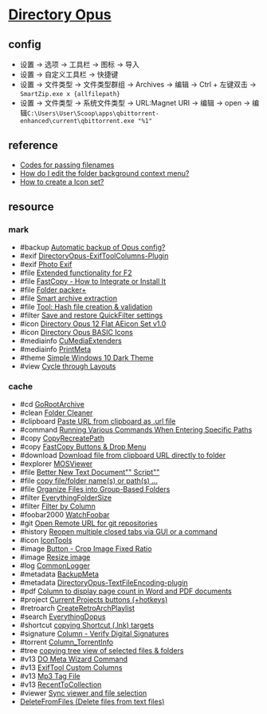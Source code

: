 # [Directory Opus](https://gpsoft.com.au)

## config

- 设置 → 选项 → 工具栏 → 图标 → 导入
- 设置 → 自定义工具栏 → 快捷键
- 设置 → 文件类型 → 文件类型群组 → Archives → 编辑 → Ctrl + 左键双击 → `SmartZip.exe x {allfilepath}`
- 设置 → 文件类型 → 系统文件类型 → URL:Magnet URI → 编辑 → open → 编辑`C:\Users\User\Scoop\apps\qbittorrent-enhanced\current\qbittorrent.exe "%1"`

## reference

- [Codes for passing filenames](https://www.gpsoft.com.au/help/opus12/index.html#!Documents/Codes_for_passing_filenames.htm)
- [How do I edit the folder background context menu?](https://resource.dopus.com/t/how-do-i-edit-the-folder-background-context-menu/35712/2)
- [How to create a Icon set?](https://resource.dopus.com/t/how-to-create-a-icon-set/3415/20)

## resource

### mark

- #backup [Automatic backup of Opus config?](https://resource.dopus.com/t/automatic-backup-of-opus-config/16485)
- #exif [DirectoryOpus-ExifToolColumns-Plugin](https://github.com/PolarGoose/DirectoryOpus-ExifToolColumns-Plugin)
- #exif [Photo Exif](https://resource.dopus.com/t/photo-exif/35015)
- #file [Extended functionality for F2](https://resource.dopus.com/t/extended-functionality-for-f2/43765)
- #file [FastCopy - How to Integrate or Install It](https://resource.dopus.com/t/fastcopy-how-to-integrate-or-install-it-integration-use-commands/35158)
- #file [Folder packer+](https://resource.dopus.com/t/folder-packer/48891)
- #file [Smart archive extraction](https://resource.dopus.com/t/smart-archive-extraction-enhanced/40637)
- #file [Tool: Hash file creation & validation](https://resource.dopus.com/t/tool-hash-file-creation-validation/24378)
- #filter [Save and restore QuickFilter settings](https://resource.dopus.com/t/save-and-restore-quickfilter-settings/43718)
- #icon [Directory Opus 12 Flat AEicon Set v1.0](https://resource.dopus.com/t/directory-opus-12-flat-aeicon-set-v1-0/29096)
- #icon [Directory Opus BASIC Icons](https://resource.dopus.com/t/directory-opus-basic-icons-v2-0-delta-drop-in-replacement/25840/2)
- #mediainfo [CuMediaExtenders](https://github.com/cy-gh/DOpus_CuMediaExtenders)
- #mediainfo [PrintMeta](https://resource.dopus.com/t/printmeta-write-metadata-to-text-files/42786)
- #theme [Simple Windows 10 Dark Theme](https://resource.dopus.com/t/simple-windows-10-dark-theme/30055)
- #view [Cycle through Layouts](https://resource.dopus.com/t/cycle-through-layouts/51223)

### cache

- #cd [GoRootArchive](https://resource.dopus.com/t/gorootarchive-jump-back-to-the-root-of-an-archive/51408)
- #clean [Folder Cleaner](https://resource.dopus.com/t/folder-cleaner-delete-folders-but-keep-files/52555)
- #clipboard [Paste URL from clipboard as .url file](https://resource.dopus.com/t/paste-url-from-clipboard-as-url-file/44678)
- #command [Running Various Commands When Entering Specific Paths](https://resource.dopus.com/t/script-for-running-various-commands-when-entering-specific-paths/51839/2)
- #copy [CopyRecreatePath](https://resource.dopus.com/t/copyrecreatepath-recreate-paths-for-archive-files/51431)
- #copy [FastCopy Buttons & Drop Menu](https://resource.dopus.com/t/fastcopy-buttons-drop-menu/9351)
- #download [Download file from clipboard URL directly to folder](https://resource.dopus.com/t/download-file-from-clipboard-url-directly-to-folder/44679)
- #explorer [MOSViewer](https://github.com/mrfearless/MOSViewer)
- #file [Better New Text Document"" Script""](https://resource.dopus.com/t/better-new-text-document-script/50180)
- #file [copy file/folder name(s) or path(s) ...](https://resource.dopus.com/t/scripts-to-copy-file-folder-name-s-or-path-s-with-automatic-surrounding-quotes-based-on-spaces/51122)
- #file [Organize Files into Group-Based Folders](https://resource.dopus.com/t/organize-files-into-group-based-folders/53805/1)
- #filter [EverythingFolderSize](https://resource.dopus.com/t/everythingfoldersize-use-everything-to-calculate-folder-sizes/44281)
- #filter [Filter by Column](https://resource.dopus.com/t/filter-by-column-filter-bar-for-all-columns/47559)
- #foobar2000 [WatchFoobar](https://resource.dopus.com/t/watchfoobar-monitor-what-foobar2000-is-playing/51286)
- #git [Open Remote URL for git repositories](https://resource.dopus.com/t/open-remote-url-for-git-repositories/49447/1)
- #history [Reopen multiple closed tabs via GUI or a command](https://resource.dopus.com/t/reopen-multiple-closed-tabs-via-gui-or-a-command/50158)
- #icon [IconTools](https://resource.dopus.com/t/icontools-extract-single-icons-from-iconset-html-reference-page/51407)
- #image [Button - Crop Image Fixed Ratio](https://resource.dopus.com/t/button-crop-image-fixed-ratio/44741)
- #image [Resize image](https://resource.dopus.com/t/resize-image/49090)
- #log [CommonLogger](https://resource.dopus.com/t/commonlogger-a-logger-for-opus-js-scripting/52058)
- #metadata [BackupMeta](https://resource.dopus.com/t/backupmeta-backup-and-restore-opus-metadata/45497)
- #metadata [DirectoryOpus-TextFileEncoding-plugin](https://github.com/PolarGoose/DirectoryOpus-TextFileEncoding-plugin)
- #pdf [Column to display page count in Word and PDF documents](https://resource.dopus.com/t/column-to-display-page-count-in-word-and-pdf-documents/55876)
- #project [Current Projects buttons (+hotkeys)](https://resource.dopus.com/t/current-projects-buttons-hotkeys/48908)
- #retroarch [CreateRetroArchPlaylist](https://resource.dopus.com/t/command-createretroarchplaylist/52127)
- #search [EverythingDopus](https://github.com/TheZoc/EverythingDopus/)
- #shortcut [copying Shortcut (.lnk) targets](https://resource.dopus.com/t/script-command-for-copying-shortcut-lnk-targets-including-arguments/51593)
- #signature [Column - Verify Digital Signatures](https://resource.dopus.com/t/column-verify-digital-signatures/51462)
- #torrent [Column_TorrentInfo](https://resource.dopus.com/t/column-torrentinfo-bt-bdecode-parsing-torrent-file-to-generate-metadata-columns/49741)
- #tree [copying tree view of selected files & folders](https://resource.dopus.com/t/script-command-for-copying-tree-view-of-selected-files-folders/51628)
- #v13 [DO Meta Wizard Command](https://resource.dopus.com/t/do-meta-wizard-command/48578)
- #v13 [ExifTool Custom Columns](https://resource.dopus.com/t/exiftool-custom-columns/38975)
- #v13 [Mp3 Tag File](https://resource.dopus.com/t/mp3-tag-file/48563)
- #v13 [RecentToCollection](https://resource.dopus.com/t/recenttocollection-create-a-collection-from-recent-folders/48571)
- #viewer [Sync viewer and file selection](https://gist.github.com/ScribbleGhost/e88738769df7f67a335eae634500cbe1)
- [DeleteFromFiles (Delete files from text files)](https://resource.dopus.com/t/deletefromfiles-delete-files-from-text-files/56270)
